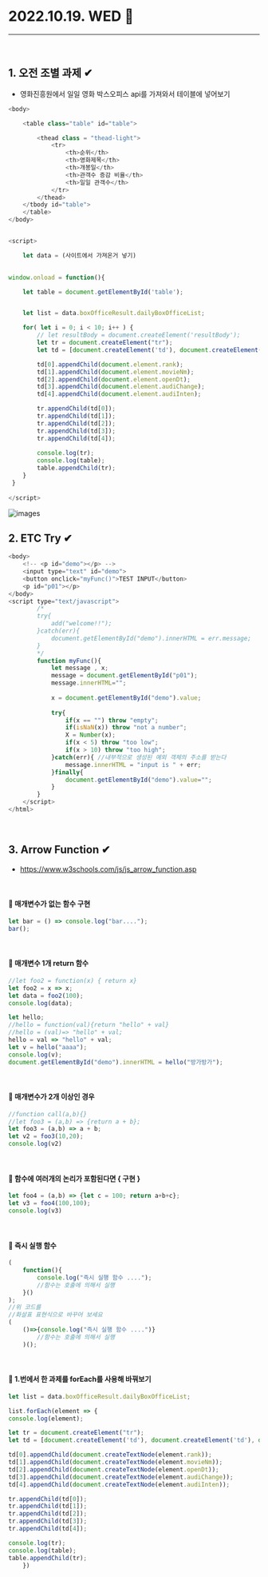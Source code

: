 # 2022.10.19. WED 📅
----------------
<br>

## 1. 오전 조별 과제 ✔
- 영화진흥원에서 일일 영화 박스오피스 api를 가져와서 테이블에 넣어보기
```js
<body>

    <table class="table" id="table">

        <thead class = "thead-light">
            <tr>
                <th>순위</th>
                <th>영화제목</th>
                <th>개봉일</th>
                <th>관객수 증감 비율</th>
                <th>일일 관객수</th>
            </tr>
        </thead>
    </tbody id="table">
    </table>
</body>


<script>

    let data = (사이트에서 가져온거 넣기)

    
window.onload = function(){

    let table = document.getElementById('table'); 


    let list = data.boxOfficeResult.dailyBoxOfficeList;

    for( let i = 0; i < 10; i++ ) {
        // let resultBody = document.createElement('resultBody');
        let tr = document.createElement("tr");
        let td = [document.createElement('td'), document.createElement('td'), document.createElement('td'), document.createElement('td'), document.createElement('td')];

        td[0].appendChild(document.element.rank);
        td[1].appendChild(document.element.movieNm);
        td[2].appendChild(document.element.openDt);
        td[3].appendChild(document.element.audiChange);
        td[4].appendChild(document.element.audiInten);

        tr.appendChild(td[0]);
        tr.appendChild(td[1]);
        tr.appendChild(td[2]);
        tr.appendChild(td[3]);
        tr.appendChild(td[4]);
        
        console.log(tr);
        console.log(table);
        table.appendChild(tr);
    }
 }
   
</script>

```
![images](https://cafeptthumb-phinf.pstatic.net/MjAyMjEwMTlfMjI4/MDAxNjY2MTcxMDQ4Mjc5.fDvQzWHTJ_LnfbPLIM9CUVQ7WmN2eIrf5Y-AB280F2gg.bvbemAPQ4XjsU3dFz1QvAOxJwfSMBxuACIRcu01d2Gwg.PNG/image.png?type=w1600)


## 2. ETC Try ✔
```js
<body>
	<!-- <p id="demo"></p> -->
	<input type="text" id="demo">
	<button onclick="myFunc()">TEST INPUT</button>
	<p id="p01"></p>
</body>
<script type="text/javascript">
		/*
		try{
			add("welcome!!");
		}catch(err){
			document.getElementById("demo").innerHTML = err.message;
		}
		*/
		function myFunc(){
			let message , x;
			message = document.getElementById("p01");
			message.innerHTML="";
			
			x = document.getElementById("demo").value;
			
			try{
				if(x == "") throw "empty";	
				if(isNaN(x)) throw "not a number";
				X = Number(x);
				if(x < 5) throw "too low";
				if(x > 10) throw "too high";
			}catch(err){ //내부적으로 생성된 예외 객체의 주소를 받는다 
				message.innerHTML = "input is " + err;
			}finally{
				document.getElementById("demo").value="";
			}
		}
	</script>
</html>
```
<br>

## 3. Arrow Function ✔
- https://www.w3schools.com/js/js_arrow_function.asp
<br>

#### 🔔 매개변수가 없는 함수 구현
```js
let bar = () => console.log("bar....");
bar();
```
<br>

#### 🔔 매개변수 1개  return 함수
```js
//let foo2 = function(x) { return x}
let foo2 = x => x;
let data = foo2(100);
console.log(data);

let hello;
//hello = function(val){return "hello" + val}
//hello = (val)=> "hello" + val;
hello = val => "hello" + val;
let v = hello("aaaa");
console.log(v);
document.getElementById("demo").innerHTML = hello("방가방가");
```
<br>

#### 🔔 매개변수가 2개 이상인 경우
```js
//function call(a,b){}
//let foo3 = (a,b) => {return a + b};
let foo3 = (a,b) => a + b;
let v2 = foo3(10,20);
console.log(v2)
```
<br>

#### 🔔 함수에 여러개의 논리가 포함된다면 { 구현  }
```js
let foo4 = (a,b) => {let c = 100; return a+b+c};
let v3 = foo4(100,100);
console.log(v3)
```
<br>

#### 🔔 즉시 실행 함수
```js
(
    function(){
        console.log("즉시 실행 함수 ....");
        //함수는 호출에 의해서 실행
    }()		
);
//위 코드를
//화살표 표현식으로 바꾸어 보세요
(
    ()=>{console.log("즉시 실행 함수 ....")}
        //함수는 호출에 의해서 실행
    )();

```
<br>

#### 🔔 1.번에서 한 과제를 forEach를 사용해 바꿔보기
```js
let list = data.boxOfficeResult.dailyBoxOfficeList;

list.forEach(element => {
console.log(element);

let tr = document.createElement("tr");
let td = [document.createElement('td'), document.createElement('td'), document.createElement('td'), document.createElement('td'), document.createElement('td')];

td[0].appendChild(document.createTextNode(element.rank));
td[1].appendChild(document.createTextNode(element.movieNm));
td[2].appendChild(document.createTextNode(element.openDt));
td[3].appendChild(document.createTextNode(element.audiChange));
td[4].appendChild(document.createTextNode(element.audiInten));

tr.appendChild(td[0]);
tr.appendChild(td[1]);
tr.appendChild(td[2]);
tr.appendChild(td[3]);
tr.appendChild(td[4]);

console.log(tr);
console.log(table);
table.appendChild(tr);
    })
```
